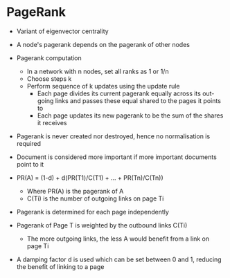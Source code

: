 # PageRank

- Variant of eigenvector centrality
- A node's pagerank depends on the pagerank of other nodes

- Pagerank computation
  - In a network with n nodes, set all ranks as 1 or 1/n
  - Choose steps k
  - Perform sequence of k updates using the update rule
    - Each page divides its current pagerank equally across its out-going links and passes these equal shared to the pages it points to
    - Each page updates its new pagerank to be the sum of the shares it receives

- Pagerank is never created nor destroyed, hence no normalisation is required
- Document is considered more important if more important documents point to it
- PR(A) = (1-d) + d(PR(T1)/C(T1) + ... + PR(Tn)/C(Tn))
  - Where PR(A) is the pagerank of A
  - C(Ti) is the number of outgoing links on page Ti
- Pagerank is determined for each page independently
- Pagerank of Page T is weighted by the outbound links C(Ti)
  - The more outgoing links, the less A would benefit from a link on page Ti
- A damping factor d is used which can be set between 0 and 1, reducing the benefit of linking to a page